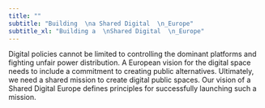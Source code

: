 ```yaml
---
title: ""
subtitle: "Building  \na Shared Digital  \n_Europe"
subtitle_xl: "Building a  \nShared Digital  \n_Europe"
---
```

Digital policies cannot be limited to controlling the dominant platforms and fighting unfair power distribution. A European vision for the digital space needs to include a commitment to creating public alternatives. Ultimately, we need a shared mission to create digital public spaces. Our vision of a Shared Digital Europe defines principles for successfully launching such a mission.
